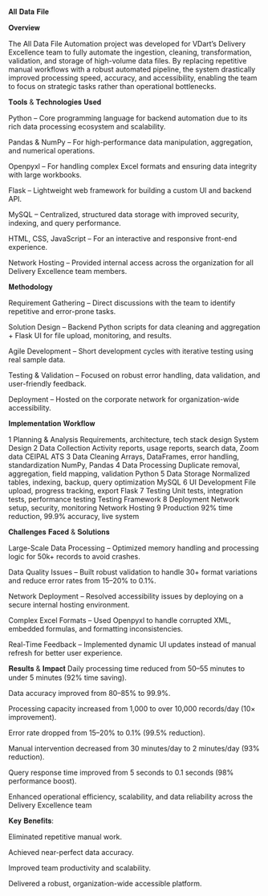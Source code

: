 𝐀𝐥𝐥 𝐃𝐚𝐭𝐚 𝐅𝐢𝐥𝐞 

𝐎𝐯𝐞𝐫𝐯𝐢𝐞𝐰

The All Data File Automation project was developed for VDart’s Delivery Excellence team to fully automate the ingestion, cleaning, transformation, validation, and storage of 
high-volume data files. By replacing repetitive manual workflows with a robust automated pipeline, the system drastically
improved processing speed, accuracy, and accessibility, enabling the team to focus on strategic tasks rather than operational bottlenecks.

𝐓𝐨𝐨𝐥𝐬 & 𝐓𝐞𝐜𝐡𝐧𝐨𝐥𝐨𝐠𝐢𝐞𝐬 𝐔𝐬𝐞𝐝

Python – Core programming language for backend automation due to its rich data processing ecosystem and scalability.

Pandas & NumPy – For high-performance data manipulation, aggregation, and numerical operations.

Openpyxl – For handling complex Excel formats and ensuring data integrity with large workbooks.

Flask – Lightweight web framework for building a custom UI and backend API.

MySQL – Centralized, structured data storage with improved security, indexing, and query performance.

HTML, CSS, JavaScript – For an interactive and responsive front-end experience.

Network Hosting – Provided internal access across the organization for all Delivery Excellence team members.

𝐌𝐞𝐭𝐡𝐨𝐝𝐨𝐥𝐨𝐠𝐲

Requirement Gathering – Direct discussions with the team to identify repetitive and error-prone tasks.

Solution Design – Backend Python scripts for data cleaning and aggregation + Flask UI for file upload, monitoring, and results.

Agile Development – Short development cycles with iterative testing using real sample data.

Testing & Validation – Focused on robust error handling, data validation, and user-friendly feedback.

Deployment – Hosted on the corporate network for organization-wide accessibility.

𝐈𝐦𝐩𝐥𝐞𝐦𝐞𝐧𝐭𝐚𝐭𝐢𝐨𝐧 𝐖𝐨𝐫𝐤𝐟𝐥𝐨𝐰

1	Planning & Analysis	Requirements, architecture, tech stack design	System Design
2	Data Collection	Activity reports, usage reports, search data, Zoom data	CEIPAL ATS
3	Data Cleaning	Arrays, DataFrames, error handling, standardization	NumPy, Pandas
4	Data Processing	Duplicate removal, aggregation, field mapping, validation	Python
5	Data Storage	Normalized tables, indexing, backup, query optimization	MySQL
6	UI Development	File upload, progress tracking, export	Flask
7	Testing	Unit tests, integration tests, performance testing	Testing Framework
8	Deployment	Network setup, security, monitoring	Network Hosting
9	Production	92% time reduction, 99.9% accuracy, live system	

𝐂𝐡𝐚𝐥𝐥𝐞𝐧𝐠𝐞𝐬 𝐅𝐚𝐜𝐞𝐝 & 𝐒𝐨𝐥𝐮𝐭𝐢𝐨𝐧𝐬

Large-Scale Data Processing – Optimized memory handling and processing logic for 50k+ records to avoid crashes.

Data Quality Issues – Built robust validation to handle 30+ format variations and reduce error rates from 15–20% to 0.1%.

Network Deployment – Resolved accessibility issues by deploying on a secure internal hosting environment.

Complex Excel Formats – Used Openpyxl to handle corrupted XML, embedded formulas, and formatting inconsistencies.

Real-Time Feedback – Implemented dynamic UI updates instead of manual refresh for better user experience.

𝐑𝐞𝐬𝐮𝐥𝐭𝐬 & 𝐈𝐦𝐩𝐚𝐜𝐭
Daily processing time reduced from 50–55 minutes to under 5 minutes (92% time saving).

Data accuracy improved from 80–85% to 99.9%.

Processing capacity increased from 1,000 to over 10,000 records/day (10× improvement).

Error rate dropped from 15–20% to 0.1% (99.5% reduction).

Manual intervention decreased from 30 minutes/day to 2 minutes/day (93% reduction).

Query response time improved from 5 seconds to 0.1 seconds (98% performance boost).

Enhanced operational efficiency, scalability, and data reliability across the Delivery Excellence team

𝐊𝐞𝐲 𝐁𝐞𝐧𝐞𝐟𝐢𝐭𝐬:

Eliminated repetitive manual work.

Achieved near-perfect data accuracy.

Improved team productivity and scalability.

Delivered a robust, organization-wide accessible platform.
